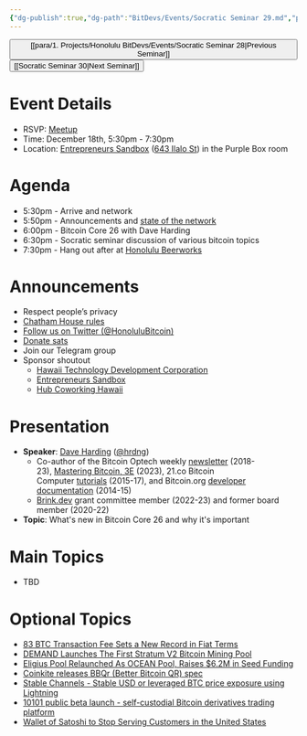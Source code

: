 ```yaml
---
{"dg-publish":true,"dg-path":"BitDevs/Events/Socratic Seminar 29.md","permalink":"/bit-devs/events/socratic-seminar-29/","title":"Socratic Seminar 29","tags":["bitdevs","bitcoin","resource","socratic-29"],"noteIcon":"3","created":"2023-10-19T20:26:53.899-10:00","updated":"2023-11-30T19:17:39.172-10:00"}
---
```




<button class="obsidian-button previous-seminar">[[para/1. Projects/Honolulu BitDevs/Events/Socratic Seminar 28\|Previous Seminar]]</button> <button class="obsidian-button next-seminar">[[Socratic Seminar 30\|Next Seminar]]</button>

# Event Details

- RSVP: [Meetup](https://www.meetup.com/honolulu-bitdevs/events/296852082/)
- Time: December 18th, 5:30pm - 7:30pm
- Location: [Entrepreneurs Sandbox](https://sandboxhawaii.org/) ([643 Ilalo St](https://goo.gl/maps/3Zj38htV13iUn4dcA)) in the Purple Box room

# Agenda

- 5:30pm - Arrive and network  
- 5:50pm - Announcements and [state of the network](https://bitcoin.clarkmoody.com/dashboard/)
- 6:00pm - Bitcoin Core 26 with Dave Harding
- 6:30pm - Socratic seminar discussion of various bitcoin topics
- 7:30pm - Hang out after at [Honolulu Beerworks](https://www.honolulubeerworks.com/)

# Announcements

- Respect people’s privacy
- [Chatham House rules](https://www.chathamhouse.org/about-us/chatham-house-rule)
- [Follow us on Twitter (@HonoluluBitcoin)](https://twitter.com/HonoluluBitcoin)
- [Donate sats](https://checkout.opennode.com/p/5dea6b7a-d33c-4fda-b54c-98f092814c7d)
- Join our Telegram group
- Sponsor shoutout
	- [Hawaii Technology Development Corporation](https://www.htdc.org/about/)
	- [Entrepreneurs Sandbox](https://sandboxhawaii.org/)
	- [Hub Coworking Hawaii](https://hubcoworkinghi.com/)

# Presentation

- **Speaker**: [Dave Harding](https://dtrt.org/) ([@hrdng](https://twitter.com/hrdng?lang=en))
	- Co-author of the Bitcoin Optech weekly [newsletter](https://bitcoinops.org/en/newsletters/) (2018-23), [Mastering Bitcoin, 3E](https://learning.oreilly.com/library/view/mastering-bitcoin-3rd/9781098150082/) (2023), 21.co Bitcoin Computer [tutorials](https://web.archive.org/web/20170606062213/https:/21.co/learn/) (2015-17), and Bitcoin.org [developer documentation](https://btcinformation.org/en/developer-documentation) (2014-15)
	- [Brink.dev](https://brink.dev/) grant committee member (2022-23) and former board member (2020-22)
- **Topic**: What's new in Bitcoin Core 26 and why it's important

# Main Topics

- TBD

# Optional Topics

- [83 BTC Transaction Fee Sets a New Record in Fiat Terms](https://www.nobsbitcoin.com/83-btc-transaction-fee/) 
- [DEMAND Launches The First Stratum V2 Bitcoin Mining Pool](https://www.nobsbitcoin.com/demand-statum-v2-mining-pool/)
- [Eligius Pool Relaunched As OCEAN Pool, Raises $6.2M in Seed Funding](https://www.nobsbitcoin.com/ocean-pool-launch-6-2m-seed-round/) 
- [Coinkite releases BBQr (Better Bitcoin QR) spec](https://bbqr.org/)
- [Stable Channels - Stable USD or leveraged BTC price exposure using Lightning](https://twitter.com/tonklaus/status/1729567459579945017)
- [10101 public beta launch - self-custodial Bitcoin derivatives trading platform](https://www.nobsbitcoin.com/10101-v1-6-1-public-beta/)
- [Wallet of Satoshi to Stop Serving Customers in the United States](https://www.nobsbitcoin.com/wallet-of-satoshi-stops-serving-us-customers/)